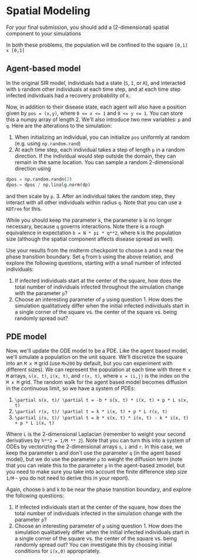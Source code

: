 # Spatial Modeling

For your final submission, you should add a (2-dimensional) spatial component to your simulations

In both these problems, the population will be confined to the square `[0,1] x [0,1]`

## Agent-based model

In the original SIR model, individuals had a state (`S`, `I`, or `R`), and interacted with `b` random other individuals at each time step, and at each time step infected individuals had a recovery probability of `k`.

Now, in addition to their disease state, each agent will also have a position given by `pos = (x,y)`, where `0 <= x <= 1` and `0 <= y <= 1`.  You can store this a numpy array of length 2.  We'll also introduce two new variables: `p` and `q`.  Here are the alterations to the simulation:
1. When initializing an individual, you can initialize `pos` uniformly at random (e.g. using `np.random.rand`)
2. At each time step, each individual takes a step of length `p` in a random direction.  If the individual would step outside the domain, they can remain in the same location.  You can sample a random 2-dimensional direction using
```python
dpos = np.random.randn(2)
dpos = dpos / np.linalg.norm(dp)
```
and then scale by `p`.
3. After an individual takes the random step, they interact with all other individuals within radius `q`.  Note that you can use a `KDTree` for this.

While you should keep the parameter `k`, the parameter `b` is no longer necessary, because `q` governs interactions.  Note there is a rough equivalence in expectation `b = N * pi * q**2`, where `N` is the population size (although the spatial component affects disease spread as well).

Use your results from the midterm checkpoint to choose `b` and `k` near the phase transition boundary.  Set `q` from `b` using the above relation, and explore the following questions, starting with a small number of infected individuals:
1. If infected individuals start at the center of the square, how does the total number of individuals infected throughout the simulation change with the parameter `p`?
2. Choose an interesting parameter of `p` using question 1.  How does the simulation qualitatively differ when the initial infected individuals start in a single corner of the square vs. the center of the square vs. being randomly spread out?

## PDE model

Now, we'll update the ODE model to be a PDE.  Like the agent based model, we'll simulate a population on the unit square.  We'll discretize the square into an `M x M` grid (use `M=200` by default, but you can experiment with different sizes).  We can represent the population at each time with three `M x M` arrays, `s(x, t)`, `i(x, t)`, and `r(x, t)`, where `x = (i,j)` is the index on the `M x M` grid.  The random walk for the agent based model becomes diffusion in the continuous limit, so we have a system of PDEs:

1. `\partial s(x, t)/ \partial t = -b * s(x, t) * i(x, t) + p * L s(x, t)`
2. `\partial r(x, t)/ \partial t = k * i(x, t) + p * L r(x, t)`
3. `\partial i(x, t)/ \partial t = b * s(x, t) * i(x, t) - k * i(x, t) + p * L i(x, t)`

Where `L` is the 2-dimensional Laplacian (remember to weight your second derivatives by `h**2 = 1/M ** 2`).  Note that you can turn this into a system of ODEs by vectorizing the 2-dimensional arrays `s`, `i` and `r`.  In this case, we keep the parameter `b` and don't use the parameter `q` (in the agent based model), but we do use the parameter `p` to weight the diffusion term (note that you can relate this to the parameter `p` in the agent-based zmodel, but you need to make sure you take into account the finite difference step size `1/M` - you do not need to derive this in your report).

Again, choose `b` and `k` to be near the phase transition boundary, and explore the following questions:
1. If infected individuals start at the center of the square, how does the total number of individuals infected in the simulation change with the parameter `p`?
2. Choose an interesting parameter of `p` using question 1.  How does the simulation qualitatively differ when the initial infected individuals start in a single corner of the square vs. the center of the square vs. being randomly spread out?  You can investigate this by choosing initial conditions for `i(x,0)` appropriately.
